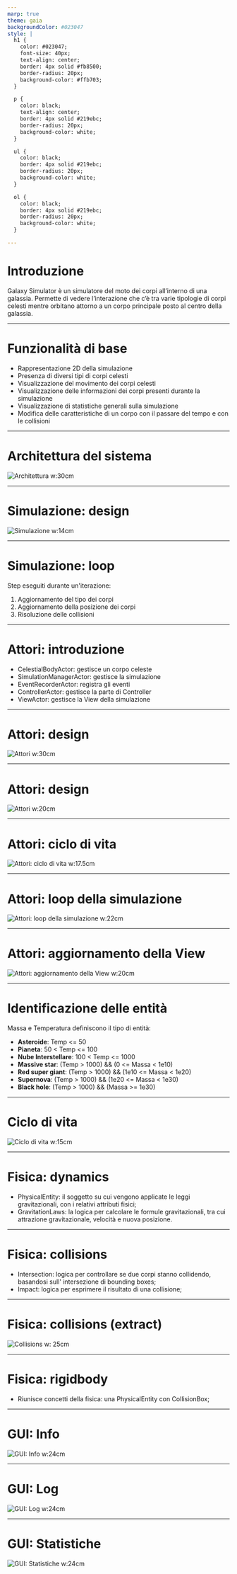 ```yaml
---
marp: true
theme: gaia
backgroundColor: #023047
style: |
  h1 {
    color: #023047;
    font-size: 40px;
    text-align: center;
    border: 4px solid #fb8500;
    border-radius: 20px;
    background-color: #ffb703;
  }

  p {
    color: black;
    text-align: center;
    border: 4px solid #219ebc;
    border-radius: 20px;
    background-color: white;
  }

  ul {
    color: black;
    border: 4px solid #219ebc;
    border-radius: 20px;
    background-color: white;
  }

  ol {
    color: black;
    border: 4px solid #219ebc;
    border-radius: 20px;
    background-color: white;
  }

---
```


# Introduzione

Galaxy Simulator è un simulatore del moto dei corpi all’interno di una galassia. Permette di vedere l’interazione che c’è tra varie tipologie di corpi celesti mentre orbitano attorno a un corpo principale posto al centro della galassia.

---

# Funzionalità di base

- Rappresentazione 2D della simulazione
- Presenza di diversi tipi di corpi celesti
- Visualizzazione del movimento dei corpi celesti
- Visualizzazione delle informazioni dei corpi presenti durante la simulazione
- Visualizzazione di statistiche generali sulla simulazione
- Modifica delle caratteristiche di un corpo con il passare del tempo e con le collisioni
---

# Architettura del sistema

![Architettura w:30cm](./assets/mvc_actor_architecture.svg)

---

# Simulazione: design

![Simulazione w:14cm](./assets/simulation_class_diagram.svg)

---

# Simulazione: loop

Step eseguiti durante un'iterazione:

1. Aggiornamento del tipo dei corpi
2. Aggiornamento della posizione dei corpi
3. Risoluzione delle collisioni

---

# Attori: introduzione

- CelestialBodyActor: gestisce un corpo celeste
- SimulationManagerActor: gestisce la simulazione
- EventRecorderActor: registra gli eventi
- ControllerActor: gestisce la parte di Controller
- ViewActor: gestisce la View della simulazione

---

# Attori: design

![Attori w:30cm](./assets/celestial_body_actor_class_diagram.svg)

---

# Attori: design

![Attori w:20cm](./assets/actors_class_diagram.svg)

---

# Attori: ciclo di vita

![Attori: ciclo di vita w:17.5cm](./assets/actors_lifecycle_sequence.svg)

---

# Attori: loop della simulazione

![Attori: loop della simulazione w:22cm](./assets/actors_simulation_loop_sequence.svg)

---

# Attori: aggiornamento della View

![Attori: aggiornamento della View w:20cm](./assets/actors_view_simulation_update_sequence.svg)

---

# Identificazione delle entità
Massa e Temperatura definiscono il tipo di entità:

- **Asteroide**: Temp <= 50
- **Pianeta**: 50 < Temp <= 100
- **Nube Interstellare**: 100 < Temp <= 1000
- **Massive star**: (Temp > 1000) && (0 <= Massa < 1e10) 
- **Red super giant**: (Temp > 1000) && (1e10 <= Massa < 1e20) 
- **Supernova**: (Temp > 1000) && (1e20 <= Massa < 1e30) 
- **Black hole**: (Temp > 1000) && (Massa >= 1e30) 

---

# Ciclo di vita
![Ciclo di vita w:15cm](./assets/lifecycle.svg)

---

# Fisica: dynamics

- PhysicalEntity: il soggetto su cui vengono applicate le leggi gravitazionali, con i relativi attributi fisici;
- GravitationLaws: la logica per calcolare le formule gravitazionali, tra cui attrazione gravitazionale, velocità e nuova posizione.

---
# Fisica: collisions

- Intersection: logica per controllare se due corpi stanno collidendo, basandosi sull' intersezione di bounding boxes;
- Impact: logica per esprimere il risultato di una collisione;

---
# Fisica: collisions (extract)
![Collisions w: 25cm](./assets/collisions.svg)

---
# Fisica: rigidbody

- Riunisce concetti della fisica: una PhysicalEntity con CollisionBox;

---

# GUI: Info

![GUI: Info w:24cm](./assets/gui-info.png)

---

# GUI: Log

![GUI: Log w:24cm](./assets/gui-log.png)

---

# GUI: Statistiche

![GUI: Statistiche w:24cm](./assets/gui-stats.png)
